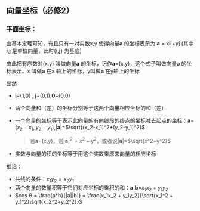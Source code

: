 ## 向量坐标（必修2）

### 平面坐标：   

由基本定理可知，有且只有一对实数x,y 使得向量**a** 的坐标表示为 **a** = x**i** +y**j** (其中**i**,**j** 是单位向量，此时{**i**,**j**} 为基底)      

由此把有序数对(x,y) 叫做向量**a** 的坐标，记作**a**=(x,y)，这个式子叫做向量**a** 的坐标表示。x 叫做**a** 在x 轴上的坐标，y叫做**a** 在y轴上的坐标

显然 

- **i**=(1,0) , **j**=(0,1),**0**=(0,0)

- 两个向量和（差）的坐标分别等于这两个向量相应坐标的和（差）

- 一个向量的坐标等于表示此向量的有向线段的终点的坐标减去起点的坐标：**a**=$(x_2-x_1,y_2-y_1)$,|**a**|=$\sqrt{(x_2-x_1)^2+(y_2-y_1)^2}$

  > 若**a**=(x,y)，则|**a**|$^2=x^2+y^2$，或者说|**a**|=$\sqrt{x^2+y^2}$

- 实数与向量的积的坐标等于用这个实数乘原来向量的相应坐标



推论：

- 共线的条件：$x_1y_2=x_2y_1$ 
- 两个向量的数量积等于它们对应坐标的乘积的和：**a**$\cdot$**b**=$x_1x_2+y_1y_2$ 
- $cos θ = \frac{a*b}{|a||b|} = \frac{x_1x_2 + y_1y_2}{\sqrt{x_1^2 + y_1^2}\sqrt{x_2^2+y_2^2}}$

 
